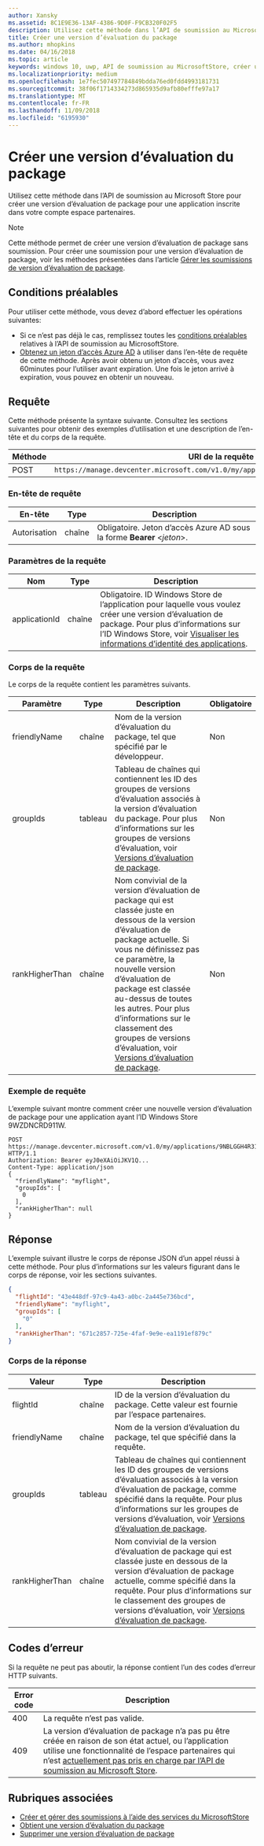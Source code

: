 ```yaml
---
author: Xansky
ms.assetid: 8C1E9E36-13AF-4386-9D0F-F9CB320F02F5
description: Utilisez cette méthode dans l’API de soumission au Microsoft Store pour créer une version d’évaluation de package pour une application inscrite dans votre compte espace partenaires.
title: Créer une version d’évaluation du package
ms.author: mhopkins
ms.date: 04/16/2018
ms.topic: article
keywords: windows 10, uwp, API de soumission au MicrosoftStore, créer une version d’évaluation
ms.localizationpriority: medium
ms.openlocfilehash: 1e7fec507497784849bdda76ed0fdd4993181731
ms.sourcegitcommit: 38f06f1714334273d865935d9afb80efffe97a17
ms.translationtype: MT
ms.contentlocale: fr-FR
ms.lasthandoff: 11/09/2018
ms.locfileid: "6195930"
---
```

# <a name="create-a-package-flight"></a>Créer une version d’évaluation du package

Utilisez cette méthode dans l’API de soumission au Microsoft Store pour créer une version d’évaluation de package pour une application inscrite dans votre compte espace partenaires.

> [!NOTE]
> Cette méthode permet de créer une version d’évaluation de package sans soumission. Pour créer une soumission pour une version d’évaluation de package, voir les méthodes présentées dans l’article [Gérer les soumissions de version d’évaluation de package](manage-flight-submissions.md).

## <a name="prerequisites"></a>Conditions préalables

Pour utiliser cette méthode, vous devez d’abord effectuer les opérations suivantes:

* Si ce n’est pas déjà le cas, remplissez toutes les [conditions préalables](create-and-manage-submissions-using-windows-store-services.md#prerequisites) relatives à l’API de soumission au MicrosoftStore.
* [Obtenez un jeton d’accès Azure AD](create-and-manage-submissions-using-windows-store-services.md#obtain-an-azure-ad-access-token) à utiliser dans l’en-tête de requête de cette méthode. Après avoir obtenu un jeton d’accès, vous avez 60minutes pour l’utiliser avant expiration. Une fois le jeton arrivé à expiration, vous pouvez en obtenir un nouveau.

## <a name="request"></a>Requête

Cette méthode présente la syntaxe suivante. Consultez les sections suivantes pour obtenir des exemples d’utilisation et une description de l’en-tête et du corps de la requête.

| Méthode | URI de la requête                                                      |
|--------|------------------------------------------------------------------|
| POST    | ```https://manage.devcenter.microsoft.com/v1.0/my/applications/{applicationId}/flights``` |


### <a name="request-header"></a>En-tête de requête

| En-tête        | Type   | Description                                                                 |
|---------------|--------|-----------------------------------------------------------------------------|
| Autorisation | chaîne | Obligatoire. Jeton d’accès Azure AD sous la forme **Bearer** &lt;*jeton*&gt;. |


### <a name="request-parameters"></a>Paramètres de la requête

| Nom        | Type   | Description                                                                 |
|---------------|--------|-----------------------------------------------------------------------------|
| applicationId | chaîne | Obligatoire. ID Windows Store de l’application pour laquelle vous voulez créer une version d’évaluation de package. Pour plus d’informations sur l’ID Windows Store, voir [Visualiser les informations d’identité des applications](https://msdn.microsoft.com/windows/uwp/publish/view-app-identity-details).  |


### <a name="request-body"></a>Corps de la requête

Le corps de la requête contient les paramètres suivants.

|  Paramètre  |  Type  |  Description  |  Obligatoire  |
|------|------|------|------|
|  friendlyName  |  chaîne  |  Nom de la version d’évaluation du package, tel que spécifié par le développeur.  |  Non  |
|  groupIds  |  tableau  |  Tableau de chaînes qui contiennent les ID des groupes de versions d’évaluation associés à la version d’évaluation du package. Pour plus d’informations sur les groupes de versions d’évaluation, voir [Versions d’évaluation de package](https://msdn.microsoft.com/windows/uwp/publish/package-flights).  |  Non  |
|  rankHigherThan  |  chaîne  |  Nom convivial de la version d’évaluation de package qui est classée juste en dessous de la version d’évaluation de package actuelle. Si vous ne définissez pas ce paramètre, la nouvelle version d’évaluation de package est classée au-dessus de toutes les autres. Pour plus d’informations sur le classement des groupes de versions d’évaluation, voir [Versions d’évaluation de package](https://msdn.microsoft.com/windows/uwp/publish/package-flights).    |  Non  |


### <a name="request-example"></a>Exemple de requête

L’exemple suivant montre comment créer une nouvelle version d’évaluation de package pour une application ayant l’ID Windows Store 9WZDNCRD911W.

```syntax
POST https://manage.devcenter.microsoft.com/v1.0/my/applications/9NBLGGH4R315/flights HTTP/1.1
Authorization: Bearer eyJ0eXAiOiJKV1Q...
Content-Type: application/json
{
  "friendlyName": "myflight",
  "groupIds": [
    0
  ],
  "rankHigherThan": null
}

```

## <a name="response"></a>Réponse

L’exemple suivant illustre le corps de réponse JSON d’un appel réussi à cette méthode. Pour plus d’informations sur les valeurs figurant dans le corps de réponse, voir les sections suivantes.

```json
{
  "flightId": "43e448df-97c9-4a43-a0bc-2a445e736bcd",
  "friendlyName": "myflight",
  "groupIds": [
    "0"
  ],
  "rankHigherThan": "671c2857-725e-4faf-9e9e-ea1191ef879c"
}
```

### <a name="response-body"></a>Corps de la réponse

| Valeur      | Type   | Description                                                                                                                                                                                                                                                                         |
|------------|--------|----------------------------------------------------------------------------------------------------------------------------------------------------------------------------------------------------------------------------------------------------------------------------------------|
| flightId            | chaîne  | ID de la version d’évaluation du package. Cette valeur est fournie par l’espace partenaires.  |
| friendlyName           | chaîne  | Nom de la version d’évaluation du package, tel que spécifié dans la requête.   |  
| groupIds           | tableau  | Tableau de chaînes qui contiennent les ID des groupes de versions d’évaluation associés à la version d’évaluation de package, comme spécifié dans la requête. Pour plus d’informations sur les groupes de versions d’évaluation, voir [Versions d’évaluation de package](https://msdn.microsoft.com/windows/uwp/publish/package-flights).   |
| rankHigherThan           | chaîne  | Nom convivial de la version d’évaluation de package qui est classée juste en dessous de la version d’évaluation de package actuelle, comme spécifié dans la requête. Pour plus d’informations sur le classement des groupes de versions d’évaluation, voir [Versions d’évaluation de package](https://msdn.microsoft.com/windows/uwp/publish/package-flights).  |


## <a name="error-codes"></a>Codes d’erreur

Si la requête ne peut pas aboutir, la réponse contient l’un des codes d’erreur HTTP suivants.

| Error code |  Description   |
|--------|------------------|
| 400  | La requête n’est pas valide. |
| 409  | La version d’évaluation de package n’a pas pu être créée en raison de son état actuel, ou l’application utilise une fonctionnalité de l’espace partenaires qui n’est [actuellement pas pris en charge par l’API de soumission au Microsoft Store](create-and-manage-submissions-using-windows-store-services.md#not_supported). |   


## <a name="related-topics"></a>Rubriques associées

* [Créer et gérer des soumissions à l’aide des services du MicrosoftStore](create-and-manage-submissions-using-windows-store-services.md)
* [Obtient une version d’évaluation du package](get-a-flight.md)
* [Supprimer une version d’évaluation de package](delete-a-flight.md)
